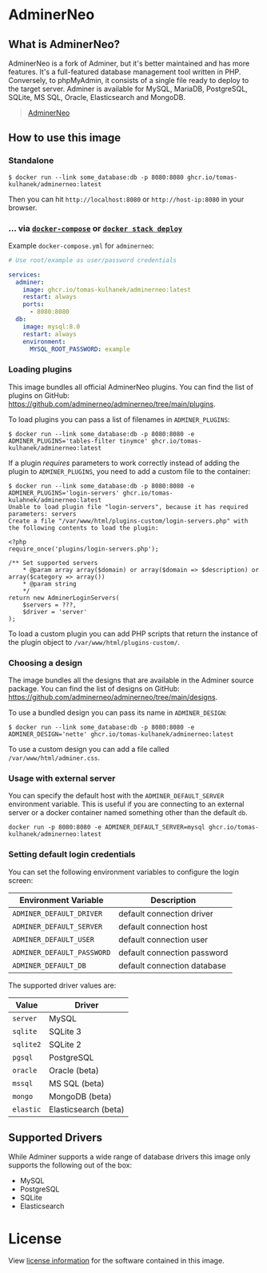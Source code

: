 # AdminerNeo

## What is AdminerNeo?

AdminerNeo is a fork of Adminer, but it's better maintained and has more features. It's a full-featured database management tool written in PHP. Conversely, to phpMyAdmin, it consists of a single file ready to deploy to the target server. Adminer is available for MySQL, MariaDB, PostgreSQL, SQLite, MS SQL, Oracle, Elasticsearch and MongoDB.

> [AdminerNeo](https://github.com/adminerneo/adminerneo)

## How to use this image

### Standalone

```console
$ docker run --link some_database:db -p 8080:8080 ghcr.io/tomas-kulhanek/adminerneo:latest
```

Then you can hit `http://localhost:8080` or `http://host-ip:8080` in your browser.

### ... via [`docker-compose`](https://github.com/docker/compose) or [`docker stack deploy`](https://docs.docker.com/engine/reference/commandline/stack_deploy/)

Example `docker-compose.yml` for `adminerneo`:

```yaml
# Use root/example as user/password credentials

services:
  adminer:
    image: ghcr.io/tomas-kulhanek/adminerneo:latest
    restart: always
    ports:
      - 8080:8080
  db:
    image: mysql:8.0
    restart: always
    environment:
      MYSQL_ROOT_PASSWORD: example
```

### Loading plugins

This image bundles all official AdminerNeo plugins. You can find the list of plugins on GitHub: https://github.com/adminerneo/adminerneo/tree/main/plugins.

To load plugins you can pass a list of filenames in `ADMINER_PLUGINS`:

```console
$ docker run --link some_database:db -p 8080:8080 -e ADMINER_PLUGINS='tables-filter tinymce' ghcr.io/tomas-kulhanek/adminerneo:latest
```

If a plugin *requires* parameters to work correctly instead of adding the plugin to `ADMINER_PLUGINS`, you need to add a custom file to the container:

```console
$ docker run --link some_database:db -p 8080:8080 -e ADMINER_PLUGINS='login-servers' ghcr.io/tomas-kulahnek/adminerneo:latest
Unable to load plugin file "login-servers", because it has required parameters: servers
Create a file "/var/www/html/plugins-custom/login-servers.php" with the following contents to load the plugin:

<?php
require_once('plugins/login-servers.php');

/** Set supported servers
    * @param array array($domain) or array($domain => $description) or array($category => array())
    * @param string
    */
return new AdminerLoginServers(
    $servers = ???,
    $driver = 'server'
);
```

To load a custom plugin you can add PHP scripts that return the instance of the plugin object to `/var/www/html/plugins-custom/`.

### Choosing a design

The image bundles all the designs that are available in the Adminer source package. You can find the list of designs on GitHub: https://github.com/adminerneo/adminerneo/tree/main/designs.

To use a bundled design you can pass its name in `ADMINER_DESIGN`:

```console
$ docker run --link some_database:db -p 8080:8080 -e ADMINER_DESIGN='nette' ghcr.io/tomas-kulhanek/adminerneo:latest
```

To use a custom design you can add a file called `/var/www/html/adminer.css`.

### Usage with external server

You can specify the default host with the `ADMINER_DEFAULT_SERVER` environment variable. This is useful if you are connecting to an external server or a docker container named something other than the default `db`.

```console
docker run -p 8080:8080 -e ADMINER_DEFAULT_SERVER=mysql ghcr.io/tomas-kulhanek/adminerneo:latest
```

### Setting default login credentials

You can set the following environment variables to configure the login screen:

| Environment Variable | Description |
| -------------------- | ----------- |
| `ADMINER_DEFAULT_DRIVER` | default connection driver | 
| `ADMINER_DEFAULT_SERVER` | default connection host |
| `ADMINER_DEFAULT_USER` | default connection user |
| `ADMINER_DEFAULT_PASSWORD` | default connection password |
| `ADMINER_DEFAULT_DB` | default connection database |

The supported driver values are:

| Value | Driver |
| ----- | ------ |
| `server` | MySQL |
| `sqlite` | SQLite 3 |
| `sqlite2` | SQLite 2 |
| `pgsql` | PostgreSQL |
| `oracle` | Oracle (beta) |
| `mssql` | MS SQL (beta) |
| `mongo` | MongoDB (beta) |
| `elastic` | Elasticsearch (beta) |

## Supported Drivers

While Adminer supports a wide range of database drivers this image only supports the following out of the box:

-	MySQL
-	PostgreSQL
-	SQLite
-	Elasticsearch

# License

View [license information](https://github.com/adminerneo/adminerneo/blob/main/LICENSE) for the software contained in this image.
